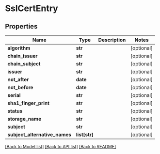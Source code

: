 # SslCertEntry

## Properties
Name | Type | Description | Notes
------------ | ------------- | ------------- | -------------
**algorithm** | **str** |  | [optional] 
**chain_issuer** | **str** |  | [optional] 
**chain_subject** | **str** |  | [optional] 
**issuer** | **str** |  | [optional] 
**not_after** | **date** |  | [optional] 
**not_before** | **date** |  | [optional] 
**serial** | **str** |  | [optional] 
**sha1_finger_print** | **str** |  | [optional] 
**status** | **str** |  | [optional] 
**storage_name** | **str** |  | [optional] 
**subject** | **str** |  | [optional] 
**subject_alternative_names** | **list[str]** |  | [optional] 

[[Back to Model list]](../README.md#documentation-for-models) [[Back to API list]](../README.md#documentation-for-api-endpoints) [[Back to README]](../README.md)

